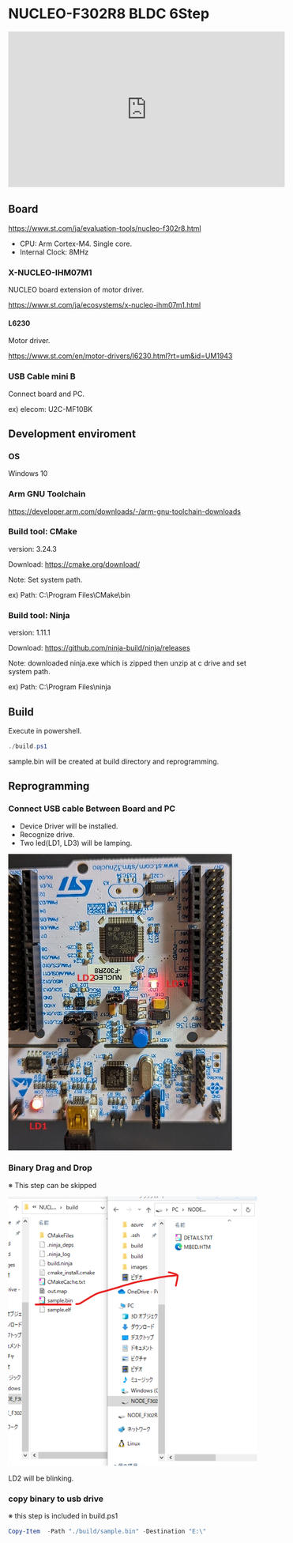 # NUCLEO-F302R8 BLDC 6Step

<iframe width="560" height="315" src="https://www.youtube.com/embed/A2dFJH2sC58?si=GxkFvOtkD9a5N7TP" title="YouTube video player" frameborder="0" allow="accelerometer; autoplay; clipboard-write; encrypted-media; gyroscope; picture-in-picture; web-share" allowfullscreen></iframe>

## Board

<https://www.st.com/ja/evaluation-tools/nucleo-f302r8.html>

* CPU: Arm Cortex-M4. Single core.
* Internal Clock: 8MHz

### X-NUCLEO-IHM07M1

NUCLEO board extension of motor driver.

<https://www.st.com/ja/ecosystems/x-nucleo-ihm07m1.html>

#### L6230

Motor driver.

<https://www.st.com/en/motor-drivers/l6230.html?rt=um&id=UM1943>

### USB Cable mini B

Connect board and PC.

ex) elecom: U2C-MF10BK

## Development enviroment

### OS

Windows 10

### Arm GNU Toolchain

<https://developer.arm.com/downloads/-/arm-gnu-toolchain-downloads>

### Build tool: CMake

version: 3.24.3

Download: <https://cmake.org/download/>

Note: Set system path.

ex) Path: C:\Program Files\CMake\bin

### Build tool: Ninja

version: 1.11.1

Download: <https://github.com/ninja-build/ninja/releases>

Note: downloaded ninja.exe which is zipped then unzip at c drive and set system path.

ex) Path: C:\Program Files\ninja

## Build

Execute in powershell.

```powershell
./build.ps1
```

sample.bin will be created at build directory and reprogramming.

## Reprogramming

### Connect USB cable Between Board and PC

* Device Driver will be installed.
* Recognize drive.
* Two led(LD1, LD3) will be lamping.

![Board](/images/image-2023-09-09-Board.jpg)

### Binary Drag and Drop

※ This step can be skipped

![Drag and Drop](/images/image-2023-09-09-DraAndDrop.png)

LD2 will be blinking.

### copy binary to usb drive

※ this step is included in build.ps1

``` powershell
Copy-Item  -Path "./build/sample.bin" -Destination "E:\"
```
